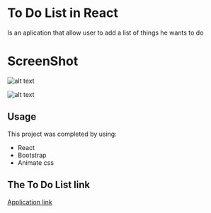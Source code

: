 # To Do List in React
Is an aplication that allow user to add a list of things he wants to do

# ScreenShot 
![alt text](https://f.top4top.net/p_1222jed861.png)

![alt text](https://e.top4top.net/p_1222apafx1.png)

## Usage

This project was completed by using:

- React
- Bootstrap
- Animate css

## The To Do List link 

[Application link](https://mo7amed178.github.io/ToDoList-In-React-Project-2-/)
